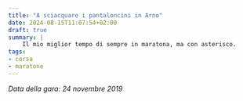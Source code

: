 ```yaml
---
title: "A sciacquare i pantaloncini in Arno"
date: 2024-08-15T11:07:54+02:00
draft: true
summary: |
    Il mio miglior tempo di sempre in maratona, ma con asterisco.
tags:
- corsa
- maratone
---
```


_Data della gara: 24 novembre 2019_



